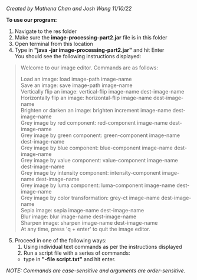 *Created by Mathena Chan and Josh Wang 11/10/22*

**To use our program:**
1. Navigate to the res folder
2. Make sure the **image-processing-part2.jar** file is in this folder
3. Open terminal from this location
4. Type in **"java -jar image-processing-part2.jar"** and hit Enter  
You should see the following instructions displayed:  

> Welcome to our image editor. Commands are as follows:
>
>   Load an image: load image-path image-name  
   Save an image: save image-path image-name  
   Vertically flip an image: vertical-flip image-name dest-image-name  
   Horizontally flip an image: horizontal-flip image-name dest-image-name  
   Brighten or darken an image: brighten increment image-name dest-image-name  
   Grey image by red component: red-component image-name dest-image-name  
   Grey image by green component: green-component image-name dest-image-name  
   Grey image by blue component: blue-component image-name dest-image-name  
   Grey image by value component: value-component image-name dest-image-name  
   Grey image by intensity component: intensity-component image-name dest-image-name  
   Grey image by luma component: luma-component image-name dest-image-name  
   Grey image by color transformation: grey-ct image-name dest-image-name  
   Sepia image: sepia image-name dest-image-name  
   Blur image: blur image-name dest-image-name  
   Sharpen image: sharpen image-name dest-image-name  
At any time, press 'q + enter' to quit the image editor. 


5. Proceed in one of the following ways:
   1. Using individual text commands as per the instructions displayed
   2. Run a script file with a series of commands:  
   - type in **"-file script.txt"** and hit enter.  

*NOTE: Commands are case-sensitive and arguments are order-sensitive.*